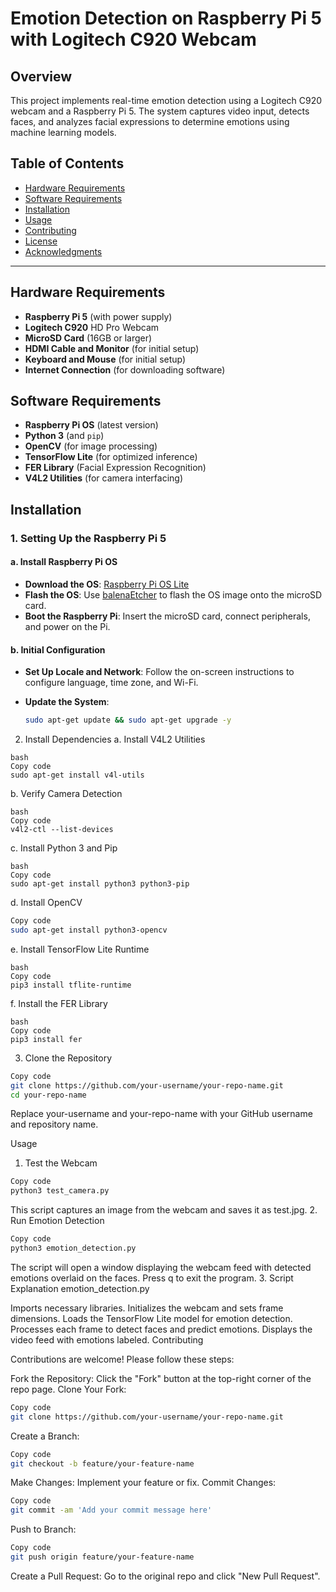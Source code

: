 # Emotion Detection on Raspberry Pi 5 with Logitech C920 Webcam


## Overview

This project implements real-time emotion detection using a Logitech C920 webcam and a Raspberry Pi 5. The system captures video input, detects faces, and analyzes facial expressions to determine emotions using machine learning models.

## Table of Contents

- [Hardware Requirements](#hardware-requirements)
- [Software Requirements](#software-requirements)
- [Installation](#installation)
- [Usage](#usage)
- [Contributing](#contributing)
- [License](#license)
- [Acknowledgments](#acknowledgments)

---

## Hardware Requirements

- **Raspberry Pi 5** (with power supply)
- **Logitech C920** HD Pro Webcam
- **MicroSD Card** (16GB or larger)
- **HDMI Cable and Monitor** (for initial setup)
- **Keyboard and Mouse** (for initial setup)
- **Internet Connection** (for downloading software)

## Software Requirements

- **Raspberry Pi OS** (latest version)
- **Python 3** (and `pip`)
- **OpenCV** (for image processing)
- **TensorFlow Lite** (for optimized inference)
- **FER Library** (Facial Expression Recognition)
- **V4L2 Utilities** (for camera interfacing)

## Installation

### 1. Setting Up the Raspberry Pi 5

#### a. Install Raspberry Pi OS

- **Download the OS**: [Raspberry Pi OS Lite](https://www.raspberrypi.org/software/operating-systems/)
- **Flash the OS**: Use [balenaEtcher](https://www.balena.io/etcher/) to flash the OS image onto the microSD card.
- **Boot the Raspberry Pi**: Insert the microSD card, connect peripherals, and power on the Pi.

#### b. Initial Configuration

- **Set Up Locale and Network**: Follow the on-screen instructions to configure language, time zone, and Wi-Fi.
- **Update the System**:

  ```bash
  sudo apt-get update && sudo apt-get upgrade -y
  ```
2. Install Dependencies
a. Install V4L2 Utilities
```
bash
Copy code
sudo apt-get install v4l-utils
```
b. Verify Camera Detection
```
bash
Copy code
v4l2-ctl --list-devices
```
c. Install Python 3 and Pip
```
bash
Copy code
sudo apt-get install python3 python3-pip
```
d. Install OpenCV
```bash
Copy code
sudo apt-get install python3-opencv
```
e. Install TensorFlow Lite Runtime
```
bash
Copy code
pip3 install tflite-runtime
```
f. Install the FER Library
```
bash
Copy code
pip3 install fer
```
3. Clone the Repository
```bash
Copy code
git clone https://github.com/your-username/your-repo-name.git
cd your-repo-name
```
Replace your-username and your-repo-name with your GitHub username and repository name.

Usage

1. Test the Webcam
```bash
Copy code
python3 test_camera.py
```
This script captures an image from the webcam and saves it as test.jpg.
2. Run Emotion Detection
```bash
Copy code
python3 emotion_detection.py
```
The script will open a window displaying the webcam feed with detected emotions overlaid on the faces.
Press q to exit the program.
3. Script Explanation
emotion_detection.py

Imports necessary libraries.
Initializes the webcam and sets frame dimensions.
Loads the TensorFlow Lite model for emotion detection.
Processes each frame to detect faces and predict emotions.
Displays the video feed with emotions labeled.
Contributing

Contributions are welcome! Please follow these steps:

Fork the Repository: Click the "Fork" button at the top-right corner of the repo page.
Clone Your Fork:
```bash
Copy code
git clone https://github.com/your-username/your-repo-name.git
```
Create a Branch:
```bash
Copy code
git checkout -b feature/your-feature-name
```
Make Changes: Implement your feature or fix.
Commit Changes:
```bash
Copy code
git commit -am 'Add your commit message here'
```
Push to Branch:
```bash
Copy code
git push origin feature/your-feature-name
```
Create a Pull Request: Go to the original repo and click "New Pull Request".
